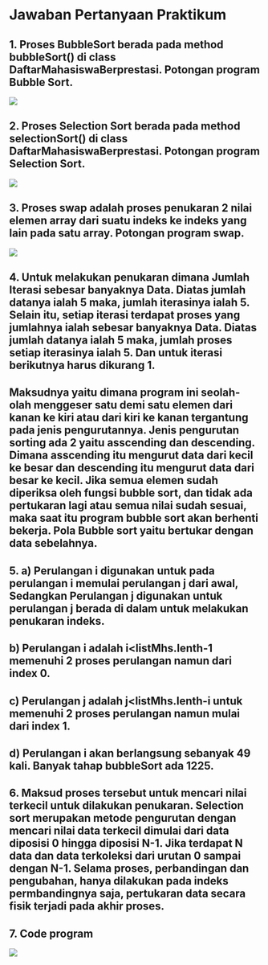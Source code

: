 # Jawaban Pertanyaan Praktikum
## 1. Proses BubbleSort berada pada method bubbleSort() di class DaftarMahasiswaBerprestasi. Potongan program Bubble Sort.
<img src = 1.png>

## 2. Proses Selection Sort berada pada method selectionSort() di class DaftarMahasiswaBerprestasi. Potongan program Selection Sort.
<img src = 2.png>

## 3. Proses swap adalah proses penukaran 2 nilai elemen array dari suatu indeks ke indeks yang lain pada satu array. Potongan program swap.
<img src = 3.png>

## 4. Untuk melakukan penukaran dimana Jumlah Iterasi sebesar banyaknya Data. Diatas jumlah datanya ialah 5 maka, jumlah iterasinya ialah 5. Selain itu, setiap iterasi terdapat proses yang jumlahnya ialah sebesar banyaknya Data. Diatas jumlah datanya ialah 5 maka, jumlah proses setiap iterasinya ialah 5. Dan untuk iterasi berikutnya harus dikurang 1.
## Maksudnya yaitu dimana program ini seolah-olah menggeser satu demi satu elemen dari kanan ke kiri atau dari kiri ke kanan tergantung pada jenis pengurutannya. Jenis pengurutan sorting ada 2 yaitu asscending dan descending. Dimana asscending itu mengurut data dari kecil ke besar dan descending itu mengurut data dari besar ke kecil. Jika semua elemen sudah diperiksa oleh fungsi bubble sort, dan tidak ada pertukaran lagi atau semua nilai sudah sesuai, maka saat itu program bubble sort akan berhenti bekerja. Pola Bubble sort yaitu bertukar dengan data sebelahnya.

## 5. a) Perulangan i digunakan untuk pada perulangan i memulai perulangan j dari awal, Sedangkan Perulangan j digunakan untuk perulangan j berada di dalam untuk melakukan penukaran indeks.
## b) Perulangan i adalah i<listMhs.lenth-1 memenuhi 2 proses perulangan namun dari index 0.
## c) Perulangan j adalah j<listMhs.lenth-i untuk memenuhi 2 proses perulangan namun mulai dari index 1.
## d) Perulangan i akan berlangsung sebanyak 49 kali. Banyak tahap bubbleSort ada 1225.

## 6. Maksud proses tersebut untuk mencari nilai terkecil untuk dilakukan penukaran. Selection sort merupakan metode pengurutan dengan mencari nilai data terkecil dimulai dari data diposisi 0 hingga diposisi N-1. Jika terdapat N data dan data terkoleksi dari urutan 0 sampai dengan N-1. Selama proses, perbandingan dan pengubahan, hanya dilakukan pada indeks permbandingnya saja, pertukaran data secara fisik terjadi pada akhir proses.

## 7. Code program 
<img src = 4.png>